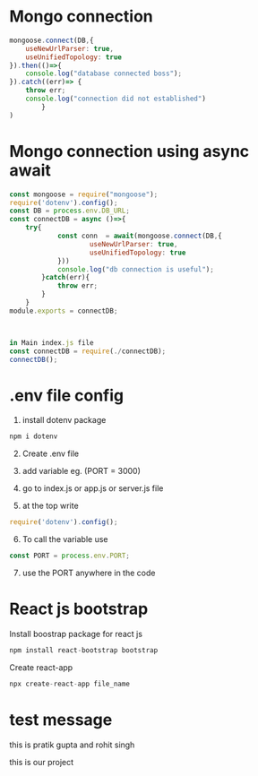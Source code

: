 
# Mongo connection 

```javascript
mongoose.connect(DB,{
    useNewUrlParser: true, 
    useUnifiedTopology: true 
}).then(()=>{
    console.log("database connected boss"); 
}).catch((err)=> {
    throw err; 
    console.log("connection did not established")
		}
)
```

# Mongo connection using async await 

```javascript
const mongoose = require("mongoose");
require('dotenv').config(); 
const DB = process.env.DB_URL; 
const connectDB = async ()=>{
	try{
			const conn  = await(mongoose.connect(DB,{
					useNewUrlParser: true,
					useUnifiedTopology: true					
			}))
			console.log("db connection is useful"); 
		}catch(err){
			throw err; 
		}		
	}
module.exports = connectDB; 



in Main index.js file 
const connectDB = require(./connectDB); 
connectDB(); 
```

# .env file config 

1. install dotenv package 

```javascript
npm i dotenv
```

2. Create .env file 

3. add variable eg. (PORT = 3000)

4. go to index.js or app.js or server.js file  

5. at the top write 

```javascript
require('dotenv').config();
```

6. To call the variable use 

```javascript
const PORT = process.env.PORT; 
```

7. use the PORT anywhere in the code 

# React js bootstrap 

Install boostrap package for react js 

```javascript
npm install react-bootstrap bootstrap
```

Create react-app 

```javascript
npx create-react-app file_name
```

# test message

this is pratik gupta and rohit singh

this is our project
